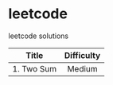 # leetcode
leetcode solutions


| Title    | Difficulty |
|----------|:----------:|
|1. Two Sum|Medium      |
